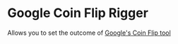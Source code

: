 # Google Coin Flip Rigger
Allows you to set the outcome of [Google's Coin Flip tool](https://www.google.com/search?q=google%20coin%20flip)